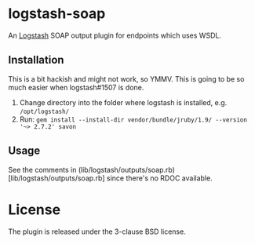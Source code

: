logstash-soap
=============

An [Logstash](http://logstash.net) SOAP output plugin for endpoints which uses WSDL.

Installation
------------

This is a bit hackish and might not work, so YMMV. This is going to be so much
easier when logstash#1507 is done.

1. Change directory into the folder where logstash is installed, e.g. `/opt/logstash/`
2. Run: `gem install --install-dir vendor/bundle/jruby/1.9/ --version '~> 2.7.2' savon`

Usage
-----

See the comments in (lib/logstash/outputs/soap.rb)[lib/logstash/outputs/soap.rb] since there's no RDOC
available.

License
=======
The plugin is released under the 3-clause BSD license.
